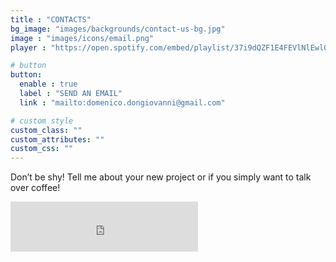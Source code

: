 ```yaml
---
title : "CONTACTS"
bg_image: "images/backgrounds/contact-us-bg.jpg"
image : "images/icons/email.png"
player : "https://open.spotify.com/embed/playlist/37i9dQZF1E4FEVlNlEwlQH?theme=0"

# button
button:
  enable : true
  label : "SEND AN EMAIL"
  link : "mailto:domenico.dongiovanni@gmail.com"

# custom style
custom_class: "" 
custom_attributes: "" 
custom_css: ""
---
```

Don’t be shy! Tell me about your new project or if you simply want to talk over coffee!
<iframe src="https://open.spotify.com/embed/playlist/37i9dQZF1E4FEVlNlEwlQH?theme=0" width="300" height="80" frameBorder="0" allowtransparency="true" allow="encrypted-media"></iframe>